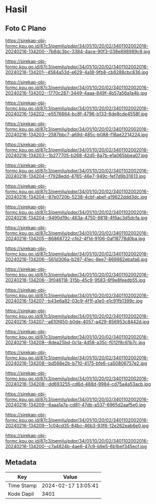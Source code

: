 # Hasil

## Foto C Plano

https://sirekap-obj-formc.kpu.go.id/87c3/pemilu/pdpr/34/01/10/20/02/3401102002016-20240216-134200--7b8dc3bc-3384-4ace-90f3-038e898989c8.jpg

https://sirekap-obj-formc.kpu.go.id/87c3/pemilu/pdpr/34/01/10/20/02/3401102002016-20240216-134201--4584a53d-e629-4a18-9fb8-cb6288cbc836.jpg

https://sirekap-obj-formc.kpu.go.id/87c3/pemilu/pdpr/34/01/10/20/02/3401102002016-20240216-134202--1770c287-3449-4aaa-849f-4b57a56a1a4b.jpg

https://sirekap-obj-formc.kpu.go.id/87c3/pemilu/pdpr/34/01/10/20/02/3401102002016-20240216-134202--e5576664-bc8f-4796-b133-6de8cde4558f.jpg

https://sirekap-obj-formc.kpu.go.id/87c3/pemilu/pdpr/34/01/10/20/02/3401102002016-20240216-134203--2587bbc7-a69d-485c-b088-f18ae2214224.jpg

https://sirekap-obj-formc.kpu.go.id/87c3/pemilu/pdpr/34/01/10/20/02/3401102002016-20240216-134203--1b277705-b268-42d5-8a7b-e1a065bbea07.jpg

https://sirekap-obj-formc.kpu.go.id/87c3/pemilu/pdpr/34/01/10/20/02/3401102002016-20240216-134204--f7928edd-4765-46e7-949c-fef7d9b31613.jpg

https://sirekap-obj-formc.kpu.go.id/87c3/pemilu/pdpr/34/01/10/20/02/3401102002016-20240216-134204--87e0720b-5238-4cbf-abef-a19622ddd3dc.jpg

https://sirekap-obj-formc.kpu.go.id/87c3/pemilu/pdpr/34/01/10/20/02/3401102002016-20240216-134204--9490d19c-463a-4750-8818-4f6ac3d5dcfa.jpg

https://sirekap-obj-formc.kpu.go.id/87c3/pemilu/pdpr/34/01/10/20/02/3401102002016-20240216-134205--86868722-cfe2-4f1d-9106-0af18778d0ba.jpg

https://sirekap-obj-formc.kpu.go.id/87c3/pemilu/pdpr/34/01/10/20/02/3401102002016-20240216-134206--561d306a-b297-41ec-8ee7-869982ebafa6.jpg

https://sirekap-obj-formc.kpu.go.id/87c3/pemilu/pdpr/34/01/10/20/02/3401102002016-20240216-134206--3f046118-315b-45c9-9583-6f9e8feedb55.jpg

https://sirekap-obj-formc.kpu.go.id/87c3/pemilu/pdpr/34/01/10/20/02/3401102002016-20240216-134207--b43e6a82-03c9-4f1f-a1e0-e1c91fb1399c.jpg

https://sirekap-obj-formc.kpu.go.id/87c3/pemilu/pdpr/34/01/10/20/02/3401102002016-20240216-134207--a610f450-b0de-4057-a429-856953c8442d.jpg

https://sirekap-obj-formc.kpu.go.id/87c3/pemilu/pdpr/34/01/10/20/02/3401102002016-20240216-134208--8dea25bd-0c1a-4d58-a35c-f012f9c61b7c.jpg

https://sirekap-obj-formc.kpu.go.id/87c3/pemilu/pdpr/34/01/10/20/02/3401102002016-20240216-134208--bd568e2b-b710-4175-bfe6-ca50806757e2.jpg

https://sirekap-obj-formc.kpu.go.id/87c3/pemilu/pdpr/34/01/10/20/02/3401102002016-20240216-134208--dd693255-cd6d-488d-9984-cd75a4a53acb.jpg

https://sirekap-obj-formc.kpu.go.id/87c3/pemilu/pdpr/34/01/10/20/02/3401102002016-20240216-134209--6aaa1a7a-cd81-47db-a537-6965d2aaf5e0.jpg

https://sirekap-obj-formc.kpu.go.id/87c3/pemilu/pdpr/34/01/10/20/02/3401102002016-20240216-134209--1c04cd35-84bc-46b3-93f6-12e262eab6e0.jpg

https://sirekap-obj-formc.kpu.go.id/87c3/pemilu/pdpr/34/01/10/20/02/3401102002016-20240216-134200--c7a4824b-4ae6-47c9-b9e5-6b1bef345ecf.jpg


## Metadata

| Key        | Value               |
| ---------- | ------------------- |
| Time Stamp | 2024-02-17 13:05:41 |
| Kode Dapil | 3401                |




